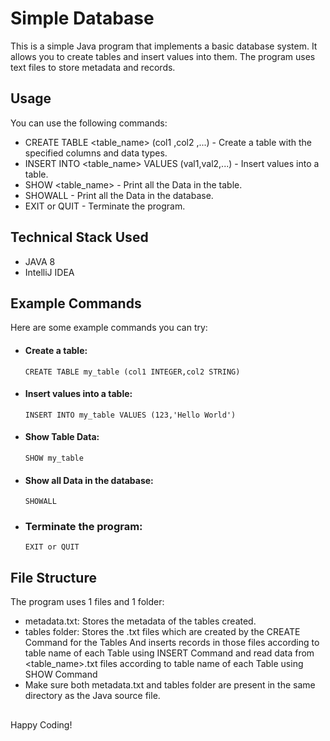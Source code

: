 # Simple Database
This is a simple Java program that implements a basic database system. It allows you to create tables and insert values into them. 
The program uses text files to store metadata and records.

## Usage
You can use the following commands:
- CREATE TABLE <table_name> (col1 <datatype>,col2 <datatype>,...) - Create a table with the specified columns and data types.
- INSERT INTO <table_name> VALUES (val1,val2,...) - Insert values into a table.
- SHOW <table_name> - Print all the Data in the table.
- SHOWALL - Print all the Data in the database.
- EXIT or QUIT - Terminate the program.
  
## Technical Stack Used
  - JAVA 8
  - IntelliJ IDEA
  
## Example Commands
Here are some example commands you can try:

- #### Create a table:
    ```
    CREATE TABLE my_table (col1 INTEGER,col2 STRING)
    ```
  
- #### Insert values into a table:
    ```
    INSERT INTO my_table VALUES (123,'Hello World')
    ```
- #### Show Table Data:
    ```
    SHOW my_table
    ```
- #### Show all Data in the database:
    ```
    SHOWALL
    ```
- ### Terminate the program:
    ```
    EXIT or QUIT
    ```
  
## File Structure
The program uses 1 files and 1 folder:<br>
- metadata.txt: Stores the metadata of the tables created.<br>
- tables folder: Stores the .txt files which are created by the CREATE Command for the Tables And inserts records in those files according to table name of each Table using INSERT Command and read data from <table_name>.txt files according to table name of each Table using SHOW Command<br>
- Make sure both metadata.txt and tables folder are present in the same directory as the Java source file.


##
Happy Coding!